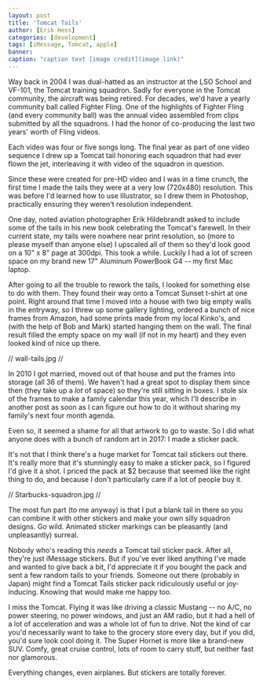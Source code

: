 ```yaml
---
layout: post
title: 'Tomcat Tails'
author: [Erik Hess]
categories: [development]
tags: [iMessage, Tomcat, apple]
banner: 
caption: "caption text [image credit](image link)"
---
```


Way back in 2004 I was dual-hatted as an instructor at the LSO School and VF-101, the Tomcat training squadron. Sadly for everyone in the Tomcat community, the aircraft was being retired. For decades, we'd have a yearly community ball called Fighter Fling. One of the highlights of Fighter Fling (and every community ball) was the annual video assembled from clips submitted by all the squadrons. I had the honor of co-producing the last two years' worth of Fling videos. 

Each video was four or five songs long. The final year as part of one video sequence I drew up a Tomcat tail honoring each squadron that had ever flown the jet, interleaving it with video of the squadron in question. 

Since these were created for pre-HD video and I was in a time crunch, the first time I made the tails they were at a very low (720x480) resolution. This was before I'd learned how to use Illustrator, so I drew them in Photoshop, practically ensuring they weren't resolution independent. 

One day, noted aviation photographer Erik Hildebrandt asked to include some of the tails in his new book celebrating the Tomcat's farewell. In their current state, my tails were nowhere near print resolution, so (more to please myself than anyone else) I upscaled all of them so they'd look good on a 10" x 8" page at 300dpi. This took a while. Luckily I had a lot of screen space on my brand new 17" Aluminum PowerBook G4 -- my first Mac laptop.

After going to all the trouble to rework the tails, I looked for something else to do with them. They found their way onto a Tomcat Sunset t-shirt at one point. Right around that time I moved into a house with two big empty walls in the entryway, so I threw up some gallery lighting, ordered a bunch of nice frames from Amazon, had some prints made from my local Kinko's, and (with the help of Bob and Mark) started hanging them on the wall. The final result filled the empty space on my wall (if not in my heart) and they even looked kind of nice up there.

// wall-tails.jpg //

In 2010 I got married, moved out of that house and put the frames into storage (all 36 of them). We haven't had a great spot to display them since then (they take up a *lot* of space) so they're still sitting in boxes. I stole six of the frames to make a family calendar this year, which I'll describe in another post as soon as I can figure out how to do it without sharing my family's next four month agenda.

Even so, it seemed a shame for all that artwork to go to waste. So I did what anyone does with a bunch of random art in 2017: I made a sticker pack.

It's not that I think there's a huge market for Tomcat tail stickers out there. It's really more that it's stunningly easy to make a sticker pack, so I figured I'd give it a shot. I priced the pack at $2 because that seemed like the right thing to do, and because I don't particularly care if a lot of people buy it.

// Starbucks-squadron.jpg //

The most fun part (to me anyway) is that I put a blank tail in there so you can combine it with other stickers and make your own silly squadron designs. Go wild. Animated sticker markings can be pleasantly (and unpleasantly) surreal.

Nobody who's reading this *needs* a Tomcat tail sticker pack. After all, they're just iMessage stickers. But if you've ever liked anything I've made and wanted to give back a bit, I'd appreciate it if you bought the pack and sent a few random tails to your friends. Someone out there (probably in Japan) might find a Tomcat Tails sticker pack ridiculously useful or joy-inducing. Knowing that would make me happy too.

I miss the Tomcat. Flying it was like driving a classic Mustang -- no A/C, no power steering, no power windows, and just an AM radio, but it had a hell of a lot of acceleration and was a whole lot of fun to drive. Not the kind of car you'd necessarily want to take to the grocery store every day, but if you did, you'd sure look cool doing it. The Super Hornet is more like a brand-new SUV. Comfy, great cruise control, lots of room to carry stuff, but neither fast nor glamorous.

Everything changes, even airplanes. But stickers are totally forever.
